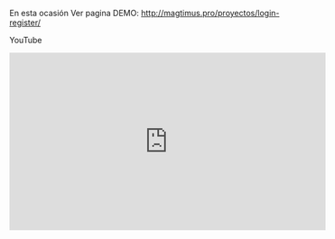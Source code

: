 En esta ocasión 
Ver pagina DEMO: http://magtimus.pro/proyectos/login-register/

YouTube
<iframe width="560" height="315" src="https://www.youtube.com/embed/U9MgSspoixI" frameborder="0" allow="accelerometer; autoplay; encrypted-media; gyroscope; picture-in-picture" allowfullscreen></iframe>
